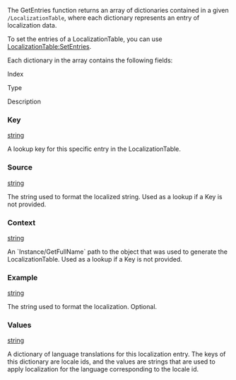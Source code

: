 The GetEntries function returns an array of dictionaries contained in a given `/LocalizationTable`, where each dictionary represents an entry of localization data.

To set the entries of a LocalizationTable, you can use [LocalizationTable:SetEntries](https://developer.roblox.com/en-us/api-reference/function/LocalizationTable/SetEntries).

Each dictionary in the array contains the following fields:

Index

Type

Description

### Key

[string](https://developer.roblox.com/api-reference/lua-docs/string)

A lookup key for this specific entry in the LocalizationTable.

### Source

[string](https://developer.roblox.com/api-reference/lua-docs/string)

The string used to format the localized string. Used as a lookup if a Key is not provided.

### Context

[string](https://developer.roblox.com/api-reference/lua-docs/string)

An \`Instance/GetFullName\` path to the object that was used to generate the LocalizationTable. Used as a lookup if a Key is not provided.

### Example

[string](https://developer.roblox.com/api-reference/lua-docs/string)

The string used to format the localization. Optional.

### Values

[string](https://developer.roblox.com/api-reference/lua-docs/string)

A dictionary of language translations for this localization entry. The keys of this dictionary are locale ids, and the values are strings that are used to apply localization for the language corresponding to the locale id.
